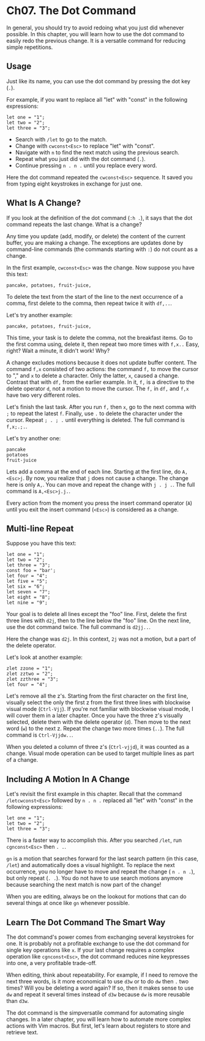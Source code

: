 # Ch07. The Dot Command

In general, you should try to avoid redoing what you just did whenever possible. In this chapter, you will learn how to use the dot command to easily redo the previous change. It is a versatile command for reducing simple repetitions.

## Usage

Just like its name, you can use the dot command by pressing the dot key (`.`).

For example, if you want to replace all "let" with "const" in the following expressions:

```
let one = "1";
let two = "2";
let three = "3";
```

- Search with `/let` to go to the match.
- Change with  `cwconst<Esc>` to replace "let" with "const".
- Navigate with `n` to find the next match using the previous search.
- Repeat what you just did with the dot command (`.`).
- Continue pressing `n . n .` until you replace every word.

Here the dot command repeated the `cwconst<Esc>` sequence. It saved you from typing eight keystrokes in exchange for just one.

## What Is A Change?

If you look at the definition of the dot command (`:h .`), it says that the dot command repeats the last change. What is a change?

Any time you update (add, modify, or delete) the content of the current buffer, you are making a change. The exceptions are updates done by command-line commands (the commands starting with `:`) do not count as a change.

In the first example, `cwconst<Esc>` was the change. Now suppose you have this text:

```
pancake, potatoes, fruit-juice,
```

To delete the text from the start of the line to the next occurrence of a comma, first delete to the comma, then repeat twice it with `df,..`. 

Let's try another example:

```
pancake, potatoes, fruit-juice,
```

This time, your task is to delete the comma, not the breakfast items. Go to the first comma using, delete it, then repeat two more times with `f,x..` Easy, right? Wait a minute, it didn't work! Why?

A change excludes motions because it does not update buffer content. The command `f,x` consisted of two actions: the command `f,` to move the cursor to "," and `x` to delete a character. Only the latter, `x`, caused a change. Contrast that with `df,` from the earlier example. In it, `f,` is a directive to the delete operator `d`, not a motion to move the cursor. The `f,` in `df,` and `f,x` have two very different roles.

Let's finish the last task. After you run `f,` then `x`, go to the next comma with `;` to repeat the latest `f`. Finally, use `.` to delete the character under the cursor. Repeat `; . ; .` until everything is deleted. The full command is `f,x;.;.`.

Let's try another one:

```
pancake
potatoes
fruit-juice
```

Lets add a comma at the end of each line. Starting at the first line, do `A,<Esc>j`. By now, you realize that `j` does not cause a change. The change here is only `A,`. You can move and repeat the change with `j . j .`. The full command is `A,<Esc>j.j.`.

Every action from the moment you press the insert command operator (`A`) until you exit the insert command (`<Esc>`) is considered as a change.

## Multi-line Repeat

Suppose you have this text:

```
let one = "1";
let two = "2";
let three = "3";
const foo = "bar';
let four = "4";
let five = "5";
let six = "6";
let seven = "7";
let eight = "8";
let nine = "9";
```

Your goal is to delete all lines except the "foo" line. First, delete the first three lines with `d2j`, then to the line below the "foo" line. On the next line, use the dot command twice. The full command is `d2jj..`.

Here the change was `d2j`. In this context, `2j` was not a motion, but a part of the delete operator.

Let's look at another example:

```
zlet zzone = "1";
zlet zztwo = "2";
zlet zzthree = "3";
let four = "4";
```

Let's remove all the z's. Starting from the first character on the first line, visually select the only the first z from the first three lines with blockwise visual mode (`Ctrl-Vjj`). If you're not familiar with blockwise visual mode, I will cover them in a later chapter. Once you have the three z's visually selected, delete them with the delete operator (`d`). Then move to the next word (`w`) to the next z. Repeat the change two more times (`..`). The full command is `Ctrl-Vjjdw..`.

When you deleted a column of three z's (`Ctrl-vjjd`), it was counted as a change. Visual mode operation can be used to target multiple lines as part of a change.

## Including A Motion In A Change

Let's revisit the first example in this chapter. Recall that the command `/letcwconst<Esc>` followed by `n . n .`  replaced all "let" with "const" in the following expressions:

```
let one = "1";
let two = "2";
let three = "3";
```

There is a faster way to accomplish this. After you searched `/let`, run `cgnconst<Esc>` then `. .`.

`gn` is a motion that searches forward for the last search pattern (in this case, `/let`) and automatically does a visual highlight. To replace the next occurrence, you no longer have to move and repeat the change ( `n . n .`), but only repeat (`. .`). You do not have to use search motions anymore because searching the next match is now part of the change!

When you are editing, always be on the lookout for motions that can do several things at once like `gn` whenever possible.

## Learn The Dot Command The Smart Way

The dot command's power comes from exchanging several keystrokes for one. It is probably not a profitable exchange to use the dot command for single key operations like `x`. If your last change requires a complex operation like `cgnconst<Esc>`, the dot command reduces nine keypresses into one, a very profitable trade-off.

When editing, think about repeatability. For example, if I need to remove the next three words, is it more economical to use `d3w` or to do `dw` then `.` two times? Will you be deleting a word again? If so, then it makes sense to use `dw` and repeat it several times instead of `d3w` because `dw` is more reusable than `d3w`. 

The dot command is the simpversatile command for automating single changes. In a later chapter, you will learn how to automate more complex actions with Vim macros. But first, let's learn about registers to store and retrieve text.
